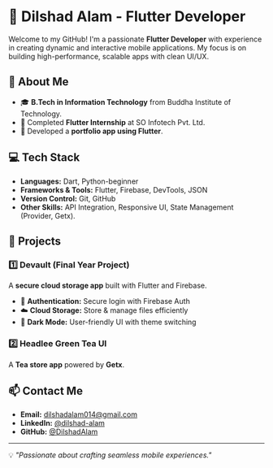# 🚀 Dilshad Alam - Flutter Developer

Welcome to my GitHub! I'm a passionate **Flutter Developer** with experience in creating dynamic and interactive mobile applications. My focus is on building high-performance, scalable apps with clean UI/UX.

## 📌 About Me
- 🎓 **B.Tech in Information Technology** from Buddha Institute of Technology.
- 💼 Completed **Flutter Internship** at SO Infotech Pvt. Ltd.
- 📱 Developed a **portfolio app using Flutter**.

## 💻 Tech Stack
- **Languages:** Dart, Python-beginner
- **Frameworks & Tools:** Flutter, Firebase, DevTools, JSON
- **Version Control:** Git, GitHub
- **Other Skills:** API Integration, Responsive UI, State Management (Provider, Getx).

## 📂 Projects
### 1️⃣ Devault (Final Year Project)
A **secure cloud storage app** built with Flutter and Firebase.
- 🔐 **Authentication:** Secure login with Firebase Auth
- ☁️ **Cloud Storage:** Store & manage files efficiently
- 🌙 **Dark Mode:** User-friendly UI with theme switching

### 2️⃣ Headlee Green Tea UI
A **Tea store app** powered by **Getx**.

## 📫 Contact Me
- **Email:** [dilshadalam014@gmail.com](mailto:dilshad.alam@example.com)
- **LinkedIn:** [@dilshad-alam](https://www.linkedin.com/in/dilshad-alam3748/)
- **GitHub:** [@DilshadAlam](https://github.com/Dilshad-mohammad])

---
💡 _"Passionate about crafting seamless mobile experiences."_
<!---
Dilshad-mohammad/Dilshad-mohammad is a ✨ special ✨ repository because its `README.md` (this file) appears on your GitHub profile.
You can click the Preview link to take a look at your changes.
--->
